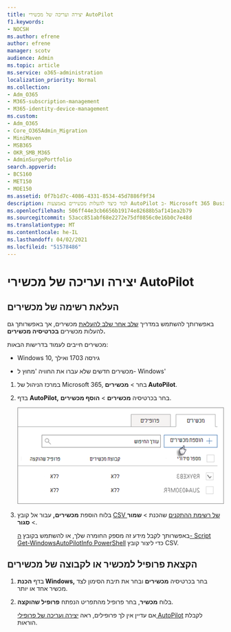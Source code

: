 ```yaml
---
title: יצירה ועריכה של מכשירי AutoPilot
f1.keywords:
- NOCSH
ms.author: efrene
author: efrene
manager: scotv
audience: Admin
ms.topic: article
ms.service: o365-administration
localization_priority: Normal
ms.collection:
- Adm_O365
- M365-subscription-management
- M365-identity-device-management
ms.custom:
- Adm_O365
- Core_O365Admin_Migration
- MiniMaven
- MSB365
- OKR_SMB_M365
- AdminSurgePortfolio
search.appverid:
- BCS160
- MET150
- MOE150
ms.assetid: 0f7b1d7c-4086-4331-8534-45d7886f9f34
description: למד כיצד להעלות מכשירים באמצעות AutoPilot ב- Microsoft 365 Business Premium. באפשרותך להקצות פרופיל למכשיר או לקבוצת מכשירים.
ms.openlocfilehash: 506ff44e3cb6656b19174e82688b5af141ea2b79
ms.sourcegitcommit: 53acc851abf68e2272e75df0856c0e16b0c7e48d
ms.translationtype: MT
ms.contentlocale: he-IL
ms.lasthandoff: 04/02/2021
ms.locfileid: "51578486"
---
```

# <a name="create-and-edit-autopilot-devices"></a>יצירה ועריכה של מכשירי AutoPilot

## <a name="upload-a-list-of-devices"></a>העלאת רשימה של מכשירים

באפשרותך להשתמש במדריך [שלב אחר שלב להעלאת](add-autopilot-devices-and-profile.md) מכשירים, אך באפשרותך גם להעלות מכשירים **בכרטיסיה מכשירים.** 
  
מכשירים חייבים לעמוד בדרישות הבאות:
  
- Windows 10, גירסה 1703 ואילך
    
- מכשירים חדשים שלא עברו את החוויה 'מחוץ ל- Windows'

1. במרכז הניהול של Microsoft 365, בחר  \> **מכשירים AutoPilot**.
  
2. בדף **AutoPilot,** בחר בכרטיסיה **מכשירים** \> **הוסף מכשירים**.
    
    ![In the Devices tab, choose Add devices.](../media/6ba81e22-c873-40ad-8a72-ce64d15ea6ba.png)
  
3. בלוח הוספת **מכשירים,** עבור אל קובץ [CSV של רשימת ההתקנים](../admin/misc/device-list.md) שהכנת \> **שמור** \> **סגור**.
    
    באפשרותך לקבל מידע זה מספק החומרה שלך, או להשתמש בקובץ [ה- Script Get-WindowsAutoPilotInfo PowerShell](https://www.powershellgallery.com/packages/Get-WindowsAutoPilotInfo) כדי ליצור קובץ CSV. 
    
## <a name="assign-a-profile-to-a-device-or-a-group-of-devices"></a>הקצאת פרופיל למכשיר או לקבוצה של מכשירים

1. בדף **הכנת Windows,** בחר בכרטיסיה **מכשירים** ובחר את תיבת הסימון לצד מכשיר אחד או יותר. 
    
2. בלוח **מכשיר**, בחר פרופיל מהתפריט הנפתח **פרופיל שהוקצה**. 
    
    אם עדיין אין לך פרופילים, ראה [יצירה ועריכה של פרופילי AutoPilot](create-and-edit-autopilot-profiles.md) לקבלת הוראות. 
